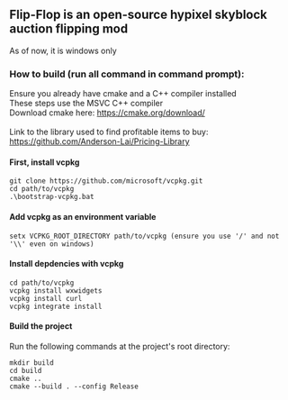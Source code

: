 ## Flip-Flop is an open-source hypixel skyblock auction flipping mod
As of now, it is windows only

### How to build (run all command in command prompt):
Ensure you already have cmake and a C++ compiler installed <br />
These steps use the MSVC C++ compiler <br />
Download cmake here: https://cmake.org/download/ <br />
<br />
Link to the library used to find profitable items to buy: https://github.com/Anderson-Lai/Pricing-Library <br />

#### First, install vcpkg
```
git clone https://github.com/microsoft/vcpkg.git
cd path/to/vcpkg
.\bootstrap-vcpkg.bat
```
#### Add vcpkg as an environment variable
```
setx VCPKG_ROOT_DIRECTORY path/to/vcpkg (ensure you use '/' and not '\\' even on windows)
```
#### Install depdencies with vcpkg
```
cd path/to/vcpkg
vcpkg install wxwidgets
vcpkg install curl
vcpkg integrate install
```
#### Build the project
Run the following commands at the project's root directory:
```
mkdir build
cd build
cmake ..
cmake --build . --config Release
```
